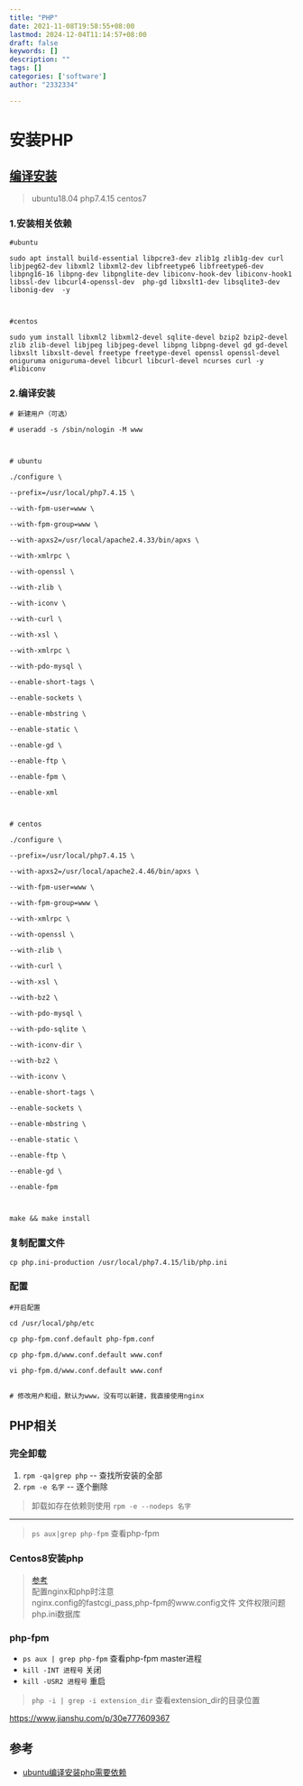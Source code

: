 ```yaml
---
title: "PHP"
date: 2021-11-08T19:58:55+08:00
lastmod: 2024-12-04T11:14:57+08:00
draft: false
keywords: []
description: ""
tags: []
categories: ['software']
author: "2332334"

---
```

<!--more-->

# 安装PHP

## [编译安装](https://www.php.net/downloads.php)

> ubuntu18.04
> php7.4.15
> centos7

### 1.安装相关依赖

``` base
#ubuntu

sudo apt install build-essential libpcre3-dev zlib1g zlib1g-dev curl  libjpeg62-dev libxml2 libxml2-dev libfreetype6 libfreetype6-dev libpng16-16 libpng-dev libpnglite-dev libiconv-hook-dev libiconv-hook1 libssl-dev libcurl4-openssl-dev  php-gd libxslt1-dev libsqlite3-dev libonig-dev  -y



#centos

sudo yum install libxml2 libxml2-devel sqlite-devel bzip2 bzip2-devel zlib zlib-devel libjpeg libjpeg-devel libpng libpng-devel gd gd-devel libxslt libxslt-devel freetype freetype-devel openssl openssl-devel  oniguruma oniguruma-devel libcurl libcurl-devel ncurses curl -y #libiconv

```

### 2.编译安装

``` base
# 新建用户（可选）

# useradd -s /sbin/nologin -M www



# ubuntu

./configure \

--prefix=/usr/local/php7.4.15 \

--with-fpm-user=www \ 

--with-fpm-group=www \

--with-apxs2=/usr/local/apache2.4.33/bin/apxs \

--with-xmlrpc \

--with-openssl \

--with-zlib \

--with-iconv \

--with-curl \

--with-xsl \

--with-xmlrpc \

--with-pdo-mysql \

--enable-short-tags \

--enable-sockets \

--enable-mbstring \

--enable-static \

--enable-gd \

--enable-ftp \

--enable-fpm \

--enable-xml



# centos

./configure \

--prefix=/usr/local/php7.4.15 \

--with-apxs2=/usr/local/apache2.4.46/bin/apxs \

--with-fpm-user=www \

--with-fpm-group=www \

--with-xmlrpc \

--with-openssl \

--with-zlib \

--with-curl \

--with-xsl \

--with-bz2 \

--with-pdo-mysql \

--with-pdo-sqlite \

--with-iconv-dir \

--with-bz2 \

--with-iconv \

--enable-short-tags \

--enable-sockets \

--enable-mbstring \

--enable-static \

--enable-ftp \

--enable-gd \

--enable-fpm



make && make install 

```

### 复制配置文件

``` base
cp php.ini-production /usr/local/php7.4.15/lib/php.ini

```

### 配置

``` base
#开启配置

cd /usr/local/php/etc

cp php-fpm.conf.default php-fpm.conf

cp php-fpm.d/www.conf.default www.conf

vi php-fpm.d/www.conf.default www.conf


# 修改用户和组，默认为www，没有可以新建，我直接使用nginx
```

## PHP相关

### 完全卸载

1. `rpm -qa|grep php` -- 查找所安装的全部
2. `rpm -e 名字` -- 逐个删除

> 卸载如存在依赖则使用 `rpm -e --nodeps 名字`

---

>`ps aux|grep php-fpm` 查看php-fpm

### Centos8安装php

> [参考](https://www.cnblogs.com/alliancehacker/p/12255445.html)  
> 配置nginx和php时注意  
> nginx.config的fastcgi_pass,php-fpm的www.config文件
> 文件权限问题
> php.ini数据库

### php-fpm

+ `ps aux | grep php-fpm`    查看php-fpm master进程
+ `kill -INT 进程号`    关闭
+ `kill -USR2 进程号`   重启

>`php -i | grep -i extension_dir` 查看extension_dir的目录位置

https://www.jianshu.com/p/30e777609367

## 参考

+ [ubuntu编译安装php需要依赖](https://blog.csdn.net/weixin_30633949/article/details/99948079)